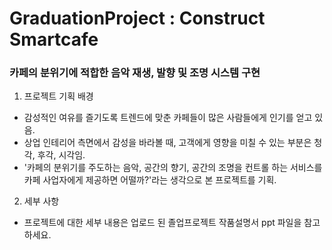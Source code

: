 # GraduationProject : Construct Smartcafe
### 카페의 분위기에 적합한 음악 재생, 발향 및 조명 시스템 구현

1. 프로젝트 기획 배경

- 감성적인 여유를 즐기도록 트렌드에 맞춘 카페들이 많은 사람들에게 인기를 얻고 있음.
- 상업 인테리어 측면에서 감성을 바라볼 때, 고객에게 영향을 미칠 수 있는 부분은 청각, 후각, 시각임.
- '카페의 분위기를 주도하는 음악, 공간의 향기, 공간의 조명을 컨트롤 하는 서비스를 카페 사업자에게 제공하면 어떨까?'라는 생각으로 본 프로젝트를 기획. 

2. 세부 사항
- 프로젝트에 대한 세부 내용은 업로드 된 졸업프로젝트 작품설명서 ppt 파일을 참고하세요.
